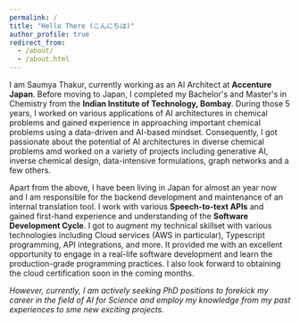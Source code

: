 ```yaml
---
permalink: /
title: "Hello There (こんにちは)"
author_profile: true
redirect_from: 
  - /about/
  - /about.html
---
```


I am Saumya Thakur, currently working as an AI Architect at <b>Accenture Japan</b>. Before moving to Japan, I completed my Bachelor's and Master's in Chemistry from the <b>Indian Institute of Technology, Bombay</b>. During those 5 years, I worked on various applications of AI architectures in chemical problems and gained experience in approaching important chemical problems using a data-driven and AI-based mindset. Consequently, I got passionate about the potential of AI architectures in diverse chemical problems amd worked on a variety of projects including generative AI, inverse chemical design, data-intensive formulations, graph networks and a few others. 

Apart from the above, I have been living in Japan for almost an year now and I am responsible for the backend development and maintenance of an internal translation tool. I work with various <b>Speech-to-text APIs</b> and gained first-hand experience and understanding of the <b>Software Development Cycle</b>. I got to augment my technical skillset with various technologies including Cloud services (AWS in particular), Typescript programming, API integrations, and more. It provided me with an excellent opportunity to engage in a real-life software development and learn the production-grade programming practices. I also look forward to obtaining the cloud certification soon in the coming months. 

<i>However, currently, I am actively seeking PhD positions to forekick my career in the field of AI for Science and employ my knowledge from my past experiences to sme new exciting projects.</i>